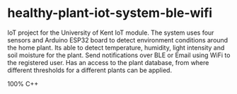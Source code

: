 # healthy-plant-iot-system-ble-wifi


IoT project for the University of Kent IoT module. The system uses four sensors and Arduino ESP32 board to detect environment conditions around the home plant. Its able to detect temperature, humidity, light intensity and soil moisture for the plant. Send notifications over BLE or Email using WiFi to the registered user. Has an access to the plant database, from where different thresholds for a different plants can be applied.

100% C++
